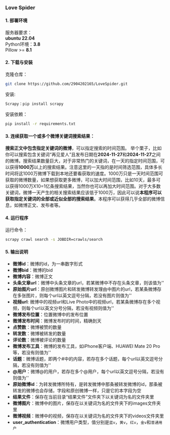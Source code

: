 ### Love Spider

#### 1. 部署环境
服务器要求：  
**ubuntu 22.04**  
Python环境：**3.8**  
Pillow >= **8.1**

#### 2. 下载与安装
克隆仓库：
```bash
git clone https://github.com/2904202165/LoveSpider.git
```
安装:
```bash
Scrapy：pip install scrapy
```
安装依赖：
```bash
pip install -r requirements.txt
```

#### 3. 连续获取一个或多个微博关键词搜索结果：
**搜索正文中包含指定关键词的微博**，可以指定搜索的时间范围。
举个栗子，比如你可以搜索包含关键词“再见爱人”且发布日期在**2024-11-27**和**2024-11-27**之间的微博。搜索结果数量巨大，对于非常热门的关键词，在一天的指定时间范围，可以获得**1000万**以上的搜索结果。注意这里的一天指的是时间筛选范围，具体多长时间将这1000万微博下载到本地还要看获取的速度。1000万只是一天时间范围可获取的微博数量，如果想获取更多微博，可以加大时间范围，比如10天，最多可以获得1000万X10=1亿条搜索结果，当然你也可以再加大时间范围。对于大多数关键词，微博一天产生的相关搜索结果应该低于1000万，因此可以说**本程序可以获取指定关键词的全部或近似全部的搜索结果**。本程序可以获得几乎全部的微博信息，如微博正文、发布者等。

#### 4. 运行程序
运行命令：
```bash
scrapy crawl search -s JOBDIR=crawls/search
```

#### 5. 输出说明
- **微博id**：微博的id，为一串数字形式
- **微博bid**：微博的bid
- **微博内容**：微博正文
- **头条文章url**：微博中头条文章的url，若某微博中不存在头条文章，则该值为''
- **原始图片url**：原创微博图片和转发微博转发理由中图片的url，若某条微博存在多张图片，则每个url以英文逗号分隔，若没有图片则值为''
- **视频url**: 微博中的视频url和Live Photo中的视频url，若某条微博存在多个视频，则每个url以英文分号分隔，若没有视频则值为''
- **微博发布位置**：位置微博中的发布位置
- **微博发布时间**：微博发布时的时间，精确到天
- **点赞数**：微博被赞的数量
- **转发数**：微博被转发的数量
- **评论数**：微博被评论的数量
- **微博发布工具**：微博的发布工具，如iPhone客户端、HUAWEI Mate 20 Pro等，若没有则值为''
- **话题**：微博话题，即两个#中的内容，若存在多个话题，每个url以英文逗号分隔，若没有则值为''
- **@用户**：微博@的用户，若存在多个@用户，每个url以英文逗号分隔，若没有则值为''
- **原始微博id**：为转发微博所特有，是转发微博中那条被转发微博的id，那条被转发的微博也会存储，字段和原创微博一样，只是它的本字段为空
- **结果文件**：保存在当前目录“结果文件”文件夹下以关键词为名的文件夹里
- **微博图片**：微博中的图片，保存在以关键词为名的文件夹下的images文件夹里
- **微博视频**：微博中的视频，保存在以关键词为名的文件夹下的videos文件夹里
- **user_authentication**：微博用户类型，值分别是`蓝v`，`黄v`，`红v`，`金v`和`普通用户`
